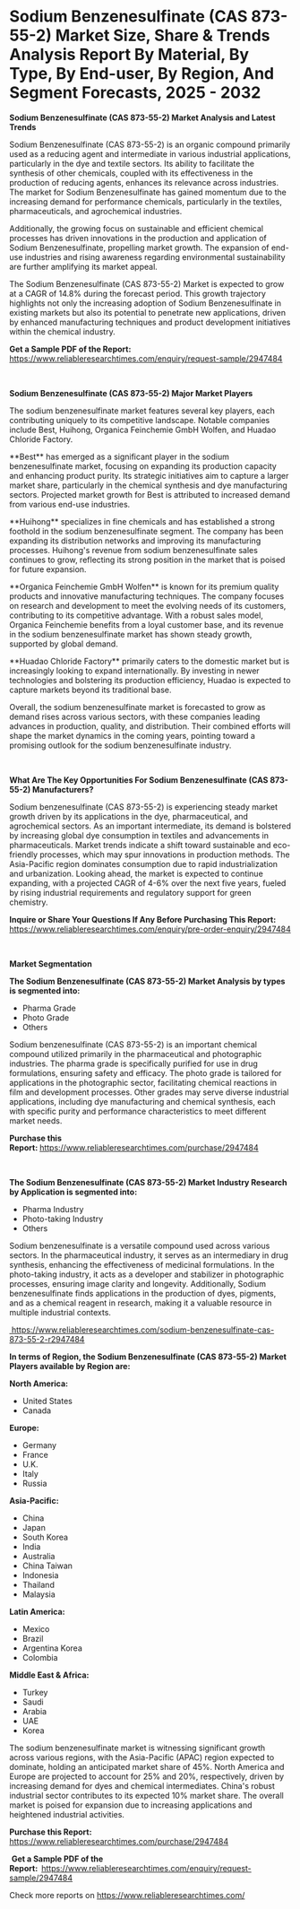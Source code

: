 <p><h1>Sodium Benzenesulfinate (CAS 873-55-2) Market Size, Share & Trends Analysis Report By Material, By Type, By End-user, By Region, And Segment Forecasts, 2025 - 2032</h1></p><p><strong>Sodium Benzenesulfinate (CAS 873-55-2) Market Analysis and Latest Trends</strong></p>
<p><p>Sodium Benzenesulfinate (CAS 873-55-2) is an organic compound primarily used as a reducing agent and intermediate in various industrial applications, particularly in the dye and textile sectors. Its ability to facilitate the synthesis of other chemicals, coupled with its effectiveness in the production of reducing agents, enhances its relevance across industries. The market for Sodium Benzenesulfinate has gained momentum due to the increasing demand for performance chemicals, particularly in the textiles, pharmaceuticals, and agrochemical industries.</p><p>Additionally, the growing focus on sustainable and efficient chemical processes has driven innovations in the production and application of Sodium Benzenesulfinate, propelling market growth. The expansion of end-use industries and rising awareness regarding environmental sustainability are further amplifying its market appeal. </p><p>The Sodium Benzenesulfinate (CAS 873-55-2) Market is expected to grow at a CAGR of 14.8% during the forecast period. This growth trajectory highlights not only the increasing adoption of Sodium Benzenesulfinate in existing markets but also its potential to penetrate new applications, driven by enhanced manufacturing techniques and product development initiatives within the chemical industry.</p></p>
<p><strong>Get a Sample PDF of the Report:&nbsp;</strong> <a href="https://www.reliableresearchtimes.com/enquiry/request-sample/2947484?utm_campaign=3038&utm_medium=2&utm_source=Github&utm_content=ia&utm_term=12032025&utm_id=sodium-benzenesulfinate-cas-873-55-2">https://www.reliableresearchtimes.com/enquiry/request-sample/2947484</a></p>
<p>&nbsp;</p>
<p><strong>Sodium Benzenesulfinate (CAS 873-55-2) Major Market Players</strong></p>
<p><p>The sodium benzenesulfinate market features several key players, each contributing uniquely to its competitive landscape. Notable companies include Best, Huihong, Organica Feinchemie GmbH Wolfen, and Huadao Chloride Factory.</p><p>**Best** has emerged as a significant player in the sodium benzenesulfinate market, focusing on expanding its production capacity and enhancing product purity. Its strategic initiatives aim to capture a larger market share, particularly in the chemical synthesis and dye manufacturing sectors. Projected market growth for Best is attributed to increased demand from various end-use industries.</p><p>**Huihong** specializes in fine chemicals and has established a strong foothold in the sodium benzenesulfinate segment. The company has been expanding its distribution networks and improving its manufacturing processes. Huihong's revenue from sodium benzenesulfinate sales continues to grow, reflecting its strong position in the market that is poised for future expansion.</p><p>**Organica Feinchemie GmbH Wolfen** is known for its premium quality products and innovative manufacturing techniques. The company focuses on research and development to meet the evolving needs of its customers, contributing to its competitive advantage. With a robust sales model, Organica Feinchemie benefits from a loyal customer base, and its revenue in the sodium benzenesulfinate market has shown steady growth, supported by global demand.</p><p>**Huadao Chloride Factory** primarily caters to the domestic market but is increasingly looking to expand internationally. By investing in newer technologies and bolstering its production efficiency, Huadao is expected to capture markets beyond its traditional base. </p><p>Overall, the sodium benzenesulfinate market is forecasted to grow as demand rises across various sectors, with these companies leading advances in production, quality, and distribution. Their combined efforts will shape the market dynamics in the coming years, pointing toward a promising outlook for the sodium benzenesulfinate industry.</p></p>
<p>&nbsp;</p>
<p><strong>What Are The Key Opportunities For Sodium Benzenesulfinate (CAS 873-55-2) Manufacturers?</strong></p>
<p><p>Sodium benzenesulfinate (CAS 873-55-2) is experiencing steady market growth driven by its applications in the dye, pharmaceutical, and agrochemical sectors. As an important intermediate, its demand is bolstered by increasing global dye consumption in textiles and advancements in pharmaceuticals. Market trends indicate a shift toward sustainable and eco-friendly processes, which may spur innovations in production methods. The Asia-Pacific region dominates consumption due to rapid industrialization and urbanization. Looking ahead, the market is expected to continue expanding, with a projected CAGR of 4-6% over the next five years, fueled by rising industrial requirements and regulatory support for green chemistry.</p></p>
<p><strong>Inquire or Share Your Questions If Any Before Purchasing This Report:</strong> <a href="https://www.reliableresearchtimes.com/enquiry/pre-order-enquiry/2947484?utm_campaign=3038&utm_medium=2&utm_source=Github&utm_content=ia&utm_term=12032025&utm_id=sodium-benzenesulfinate-cas-873-55-2">https://www.reliableresearchtimes.com/enquiry/pre-order-enquiry/2947484</a></p>
<p>&nbsp;</p>
<p><strong>Market Segmentation</strong></p>
<p><strong>The Sodium Benzenesulfinate (CAS 873-55-2) Market Analysis by types is segmented into:</strong></p>
<p><ul><li>Pharma Grade</li><li>Photo Grade</li><li>Others</li></ul></p>
<p><p>Sodium benzenesulfinate (CAS 873-55-2) is an important chemical compound utilized primarily in the pharmaceutical and photographic industries. The pharma grade is specifically purified for use in drug formulations, ensuring safety and efficacy. The photo grade is tailored for applications in the photographic sector, facilitating chemical reactions in film and development processes. Other grades may serve diverse industrial applications, including dye manufacturing and chemical synthesis, each with specific purity and performance characteristics to meet different market needs.</p></p>
<p><strong>Purchase this Report:&nbsp;</strong><a href="https://www.reliableresearchtimes.com/purchase/2947484?utm_campaign=3038&utm_medium=2&utm_source=Github&utm_content=ia&utm_term=12032025&utm_id=sodium-benzenesulfinate-cas-873-55-2">https://www.reliableresearchtimes.com/purchase/2947484</a></p>
<p>&nbsp;</p>
<p><strong>The Sodium Benzenesulfinate (CAS 873-55-2) Market Industry Research by Application is segmented into:</strong></p>
<p><ul><li>Pharma Industry</li><li>Photo-taking Industry</li><li>Others</li></ul></p>
<p><p>Sodium benzenesulfinate is a versatile compound used across various sectors. In the pharmaceutical industry, it serves as an intermediary in drug synthesis, enhancing the effectiveness of medicinal formulations. In the photo-taking industry, it acts as a developer and stabilizer in photographic processes, ensuring image clarity and longevity. Additionally, Sodium benzenesulfinate finds applications in the production of dyes, pigments, and as a chemical reagent in research, making it a valuable resource in multiple industrial contexts.</p></p>
<p><a href="https://www.reliableresearchtimes.com/sodium-benzenesulfinate-cas-873-55-2-r2947484?utm_campaign=3038&utm_medium=2&utm_source=Github&utm_content=ia&utm_term=12032025&utm_id=sodium-benzenesulfinate-cas-873-55-2">&nbsp;https://www.reliableresearchtimes.com/sodium-benzenesulfinate-cas-873-55-2-r2947484</a></p>
<p><strong>In terms of Region, the Sodium Benzenesulfinate (CAS 873-55-2) Market Players available by Region are:</strong></p>
<p>
    <p> <strong> North America: </strong>
        <ul>
            <li>United States</li>
            <li>Canada</li>
        </ul>
        </p> 
    <p> <strong> Europe: </strong>
        <ul>
            <li>Germany</li>
            <li>France</li>
            <li>U.K.</li>
            <li>Italy</li>
            <li>Russia</li>
        </ul>
        </p> 
    <p> <strong> Asia-Pacific: </strong>
        <ul>
            <li>China</li>
            <li>Japan</li>
            <li>South Korea</li>
            <li>India</li>
            <li>Australia</li>
            <li>China Taiwan</li>
            <li>Indonesia</li>
            <li>Thailand</li>
            <li>Malaysia</li>
        </ul>
        </p> 
    <p> <strong> Latin America: </strong>
        <ul>
            <li>Mexico</li>
            <li>Brazil</li>
            <li>Argentina Korea</li>
            <li>Colombia</li>
        </ul>
        </p> 
    <p> <strong> Middle East & Africa: </strong>
        <ul>
            <li>Turkey</li>
            <li>Saudi</li>
            <li>Arabia</li>
            <li>UAE</li>
            <li>Korea</li>
        </ul>
    </p>
    </p>
<p><p>The sodium benzenesulfinate market is witnessing significant growth across various regions, with the Asia-Pacific (APAC) region expected to dominate, holding an anticipated market share of 45%. North America and Europe are projected to account for 25% and 20%, respectively, driven by increasing demand for dyes and chemical intermediates. China's robust industrial sector contributes to its expected 10% market share. The overall market is poised for expansion due to increasing applications and heightened industrial activities.</p></p>
<p><strong>Purchase this Report: </strong><a href="https://www.reliableresearchtimes.com/purchase/2947484?utm_campaign=3038&utm_medium=2&utm_source=Github&utm_content=ia&utm_term=12032025&utm_id=sodium-benzenesulfinate-cas-873-55-2">https://www.reliableresearchtimes.com/purchase/2947484</a></p>
<p>&nbsp;<strong>Get a Sample PDF of the Report:&nbsp;&nbsp;</strong><a href="https://www.reliableresearchtimes.com/enquiry/request-sample/2947484?utm_campaign=3038&utm_medium=2&utm_source=Github&utm_content=ia&utm_term=12032025&utm_id=sodium-benzenesulfinate-cas-873-55-2">https://www.reliableresearchtimes.com/enquiry/request-sample/2947484</a></p>
<p><strong></strong></p>
<p>Check more reports on <a href="https://www.reliableresearchtimes.com/?utm_campaign=3038&utm_medium=2&utm_source=Github&utm_content=ia&utm_term=12032025&utm_id=sodium-benzenesulfinate-cas-873-55-2">https://www.reliableresearchtimes.com/</a></p>